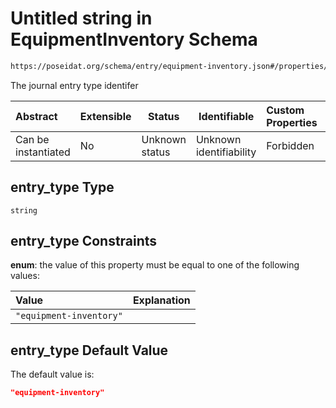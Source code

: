 # Untitled string in EquipmentInventory Schema

```txt
https://poseidat.org/schema/entry/equipment-inventory.json#/properties/entry_type
```

The journal entry type identifer


| Abstract            | Extensible | Status         | Identifiable            | Custom Properties | Additional Properties | Access Restrictions | Defined In                                                                                  |
| :------------------ | ---------- | -------------- | ----------------------- | :---------------- | --------------------- | ------------------- | ------------------------------------------------------------------------------------------- |
| Can be instantiated | No         | Unknown status | Unknown identifiability | Forbidden         | Allowed               | none                | [equipment-inventory.json\*](schemas/entry/equipment-inventory.json "open original schema") |

## entry_type Type

`string`

## entry_type Constraints

**enum**: the value of this property must be equal to one of the following values:

| Value                   | Explanation |
| :---------------------- | ----------- |
| `"equipment-inventory"` |             |

## entry_type Default Value

The default value is:

```json
"equipment-inventory"
```
